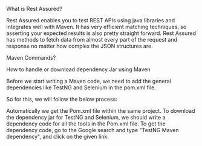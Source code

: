 What is Rest Assured?

Rest Assured enables you to test REST APIs using java libraries and integrates well with Maven. It has very efficient matching techniques, so asserting your expected results is also pretty straight forward. Rest Assured has methods to fetch data from almost every part of the request and response no matter how complex the JSON structures are.

Maven Commands?

How to handle or download dependency Jar using Maven

Before we start writing a Maven code, we need to add the general dependencies like TestNG and Selenium in the pom.xml file.

So for this, we will follow the below process:

Automatically we get the Pom.xml file within the same project.
To download the dependency jar for TestNG and Selenium, we should write a dependency code for all the tools in the Pom.xml file.
To get the dependency code, go to the Google search and type "TestNG Maven dependency", and click on the given link.
